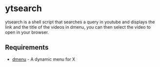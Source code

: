 # ytsearch

ytsearch is a shell script that searches a query in youtube and displays the link and the title of the videos in dmenu, you can then select the video to open in your browser.

## Requirements

* [dmenu](https://tools.suckless.org/dmenu/) - A dynamic menu for X

